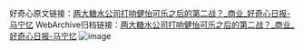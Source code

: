 好奇心原文链接：[两大糖水公司打响健怡可乐之后的第二战？_商业_好奇心日报-马宁忆](https://www.qdaily.com/articles/2858.html)
WebArchive归档链接：[两大糖水公司打响健怡可乐之后的第二战？_商业_好奇心日报-马宁忆](http://web.archive.org/web/20170508131417/http://www.qdaily.com:80/articles/2858.html)
![image](http://ww3.sinaimg.cn/large/007d5XDply1g3v6q0hnwpj30u03be7wh)